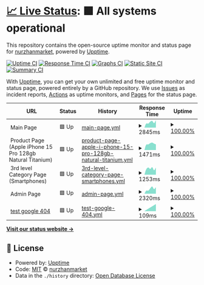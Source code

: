 # [📈 Live Status](https://nurzhanmarket.github.io/upptime): <!--live status--> **🟩 All systems operational**

This repository contains the open-source uptime monitor and status page for [nurzhanmarket](https://nurzhanmarket.github.io/upptime), powered by [Upptime](https://github.com/upptime/upptime).

[![Uptime CI](https://github.com/nurzhanmarket/upptime/workflows/Uptime%20CI/badge.svg)](https://github.com/nurzhanmarket/upptime/actions?query=workflow%3A%22Uptime+CI%22)
[![Response Time CI](https://github.com/nurzhanmarket/upptime/workflows/Response%20Time%20CI/badge.svg)](https://github.com/nurzhanmarket/upptime/actions?query=workflow%3A%22Response+Time+CI%22)
[![Graphs CI](https://github.com/nurzhanmarket/upptime/workflows/Graphs%20CI/badge.svg)](https://github.com/nurzhanmarket/upptime/actions?query=workflow%3A%22Graphs+CI%22)
[![Static Site CI](https://github.com/nurzhanmarket/upptime/workflows/Static%20Site%20CI/badge.svg)](https://github.com/nurzhanmarket/upptime/actions?query=workflow%3A%22Static+Site+CI%22)
[![Summary CI](https://github.com/nurzhanmarket/upptime/workflows/Summary%20CI/badge.svg)](https://github.com/nurzhanmarket/upptime/actions?query=workflow%3A%22Summary+CI%22)

With [Upptime](https://upptime.js.org), you can get your own unlimited and free uptime monitor and status page, powered entirely by a GitHub repository. We use [Issues](https://github.com/nurzhanmarket/upptime/issues) as incident reports, [Actions](https://github.com/nurzhanmarket/upptime/actions) as uptime monitors, and [Pages](https://nurzhanmarket.github.io/upptime) for the status page.

<!--start: status pages-->
<!-- This summary is generated by Upptime (https://github.com/upptime/upptime) -->
<!-- Do not edit this manually, your changes will be overwritten -->
<!-- prettier-ignore -->
| URL | Status | History | Response Time | Uptime |
| --- | ------ | ------- | ------------- | ------ |
| <img alt="" src="https://icons.duckduckgo.com/ip3/null.ico" height="13"> Main Page | 🟩 Up | [main-page.yml](https://github.com/nurzhanmarket/upptime/commits/HEAD/history/main-page.yml) | <details><summary><img alt="Response time graph" src="./graphs/main-page/response-time-week.png" height="20"> 2845ms</summary><br><a href="https://nurzhanmarket.github.io/upptime/history/main-page"><img alt="Response time 2845" src="https://img.shields.io/endpoint?url=https%3A%2F%2Fraw.githubusercontent.com%2Fnurzhanmarket%2Fupptime%2FHEAD%2Fapi%2Fmain-page%2Fresponse-time.json"></a><br><a href="https://nurzhanmarket.github.io/upptime/history/main-page"><img alt="24-hour response time 3057" src="https://img.shields.io/endpoint?url=https%3A%2F%2Fraw.githubusercontent.com%2Fnurzhanmarket%2Fupptime%2FHEAD%2Fapi%2Fmain-page%2Fresponse-time-day.json"></a><br><a href="https://nurzhanmarket.github.io/upptime/history/main-page"><img alt="7-day response time 2845" src="https://img.shields.io/endpoint?url=https%3A%2F%2Fraw.githubusercontent.com%2Fnurzhanmarket%2Fupptime%2FHEAD%2Fapi%2Fmain-page%2Fresponse-time-week.json"></a><br><a href="https://nurzhanmarket.github.io/upptime/history/main-page"><img alt="30-day response time 2845" src="https://img.shields.io/endpoint?url=https%3A%2F%2Fraw.githubusercontent.com%2Fnurzhanmarket%2Fupptime%2FHEAD%2Fapi%2Fmain-page%2Fresponse-time-month.json"></a><br><a href="https://nurzhanmarket.github.io/upptime/history/main-page"><img alt="1-year response time 2845" src="https://img.shields.io/endpoint?url=https%3A%2F%2Fraw.githubusercontent.com%2Fnurzhanmarket%2Fupptime%2FHEAD%2Fapi%2Fmain-page%2Fresponse-time-year.json"></a></details> | <details><summary><a href="https://nurzhanmarket.github.io/upptime/history/main-page">100.00%</a></summary><a href="https://nurzhanmarket.github.io/upptime/history/main-page"><img alt="All-time uptime 100.00%" src="https://img.shields.io/endpoint?url=https%3A%2F%2Fraw.githubusercontent.com%2Fnurzhanmarket%2Fupptime%2FHEAD%2Fapi%2Fmain-page%2Fuptime.json"></a><br><a href="https://nurzhanmarket.github.io/upptime/history/main-page"><img alt="24-hour uptime 100.00%" src="https://img.shields.io/endpoint?url=https%3A%2F%2Fraw.githubusercontent.com%2Fnurzhanmarket%2Fupptime%2FHEAD%2Fapi%2Fmain-page%2Fuptime-day.json"></a><br><a href="https://nurzhanmarket.github.io/upptime/history/main-page"><img alt="7-day uptime 100.00%" src="https://img.shields.io/endpoint?url=https%3A%2F%2Fraw.githubusercontent.com%2Fnurzhanmarket%2Fupptime%2FHEAD%2Fapi%2Fmain-page%2Fuptime-week.json"></a><br><a href="https://nurzhanmarket.github.io/upptime/history/main-page"><img alt="30-day uptime 100.00%" src="https://img.shields.io/endpoint?url=https%3A%2F%2Fraw.githubusercontent.com%2Fnurzhanmarket%2Fupptime%2FHEAD%2Fapi%2Fmain-page%2Fuptime-month.json"></a><br><a href="https://nurzhanmarket.github.io/upptime/history/main-page"><img alt="1-year uptime 100.00%" src="https://img.shields.io/endpoint?url=https%3A%2F%2Fraw.githubusercontent.com%2Fnurzhanmarket%2Fupptime%2FHEAD%2Fapi%2Fmain-page%2Fuptime-year.json"></a></details>
| <img alt="" src="https://icons.duckduckgo.com/ip3/null.ico" height="13"> Product Page (Apple iPhone 15 Pro 128gb Natural Titanium) | 🟩 Up | [product-page-apple-i-phone-15-pro-128gb-natural-titanium.yml](https://github.com/nurzhanmarket/upptime/commits/HEAD/history/product-page-apple-i-phone-15-pro-128gb-natural-titanium.yml) | <details><summary><img alt="Response time graph" src="./graphs/product-page-apple-i-phone-15-pro-128gb-natural-titanium/response-time-week.png" height="20"> 1471ms</summary><br><a href="https://nurzhanmarket.github.io/upptime/history/product-page-apple-i-phone-15-pro-128gb-natural-titanium"><img alt="Response time 1471" src="https://img.shields.io/endpoint?url=https%3A%2F%2Fraw.githubusercontent.com%2Fnurzhanmarket%2Fupptime%2FHEAD%2Fapi%2Fproduct-page-apple-i-phone-15-pro-128gb-natural-titanium%2Fresponse-time.json"></a><br><a href="https://nurzhanmarket.github.io/upptime/history/product-page-apple-i-phone-15-pro-128gb-natural-titanium"><img alt="24-hour response time 1455" src="https://img.shields.io/endpoint?url=https%3A%2F%2Fraw.githubusercontent.com%2Fnurzhanmarket%2Fupptime%2FHEAD%2Fapi%2Fproduct-page-apple-i-phone-15-pro-128gb-natural-titanium%2Fresponse-time-day.json"></a><br><a href="https://nurzhanmarket.github.io/upptime/history/product-page-apple-i-phone-15-pro-128gb-natural-titanium"><img alt="7-day response time 1471" src="https://img.shields.io/endpoint?url=https%3A%2F%2Fraw.githubusercontent.com%2Fnurzhanmarket%2Fupptime%2FHEAD%2Fapi%2Fproduct-page-apple-i-phone-15-pro-128gb-natural-titanium%2Fresponse-time-week.json"></a><br><a href="https://nurzhanmarket.github.io/upptime/history/product-page-apple-i-phone-15-pro-128gb-natural-titanium"><img alt="30-day response time 1471" src="https://img.shields.io/endpoint?url=https%3A%2F%2Fraw.githubusercontent.com%2Fnurzhanmarket%2Fupptime%2FHEAD%2Fapi%2Fproduct-page-apple-i-phone-15-pro-128gb-natural-titanium%2Fresponse-time-month.json"></a><br><a href="https://nurzhanmarket.github.io/upptime/history/product-page-apple-i-phone-15-pro-128gb-natural-titanium"><img alt="1-year response time 1471" src="https://img.shields.io/endpoint?url=https%3A%2F%2Fraw.githubusercontent.com%2Fnurzhanmarket%2Fupptime%2FHEAD%2Fapi%2Fproduct-page-apple-i-phone-15-pro-128gb-natural-titanium%2Fresponse-time-year.json"></a></details> | <details><summary><a href="https://nurzhanmarket.github.io/upptime/history/product-page-apple-i-phone-15-pro-128gb-natural-titanium">100.00%</a></summary><a href="https://nurzhanmarket.github.io/upptime/history/product-page-apple-i-phone-15-pro-128gb-natural-titanium"><img alt="All-time uptime 100.00%" src="https://img.shields.io/endpoint?url=https%3A%2F%2Fraw.githubusercontent.com%2Fnurzhanmarket%2Fupptime%2FHEAD%2Fapi%2Fproduct-page-apple-i-phone-15-pro-128gb-natural-titanium%2Fuptime.json"></a><br><a href="https://nurzhanmarket.github.io/upptime/history/product-page-apple-i-phone-15-pro-128gb-natural-titanium"><img alt="24-hour uptime 100.00%" src="https://img.shields.io/endpoint?url=https%3A%2F%2Fraw.githubusercontent.com%2Fnurzhanmarket%2Fupptime%2FHEAD%2Fapi%2Fproduct-page-apple-i-phone-15-pro-128gb-natural-titanium%2Fuptime-day.json"></a><br><a href="https://nurzhanmarket.github.io/upptime/history/product-page-apple-i-phone-15-pro-128gb-natural-titanium"><img alt="7-day uptime 100.00%" src="https://img.shields.io/endpoint?url=https%3A%2F%2Fraw.githubusercontent.com%2Fnurzhanmarket%2Fupptime%2FHEAD%2Fapi%2Fproduct-page-apple-i-phone-15-pro-128gb-natural-titanium%2Fuptime-week.json"></a><br><a href="https://nurzhanmarket.github.io/upptime/history/product-page-apple-i-phone-15-pro-128gb-natural-titanium"><img alt="30-day uptime 100.00%" src="https://img.shields.io/endpoint?url=https%3A%2F%2Fraw.githubusercontent.com%2Fnurzhanmarket%2Fupptime%2FHEAD%2Fapi%2Fproduct-page-apple-i-phone-15-pro-128gb-natural-titanium%2Fuptime-month.json"></a><br><a href="https://nurzhanmarket.github.io/upptime/history/product-page-apple-i-phone-15-pro-128gb-natural-titanium"><img alt="1-year uptime 100.00%" src="https://img.shields.io/endpoint?url=https%3A%2F%2Fraw.githubusercontent.com%2Fnurzhanmarket%2Fupptime%2FHEAD%2Fapi%2Fproduct-page-apple-i-phone-15-pro-128gb-natural-titanium%2Fuptime-year.json"></a></details>
| <img alt="" src="https://icons.duckduckgo.com/ip3/null.ico" height="13"> 3rd level Category Page (Smartphones) | 🟩 Up | [3rd-level-category-page-smartphones.yml](https://github.com/nurzhanmarket/upptime/commits/HEAD/history/3rd-level-category-page-smartphones.yml) | <details><summary><img alt="Response time graph" src="./graphs/3rd-level-category-page-smartphones/response-time-week.png" height="20"> 1253ms</summary><br><a href="https://nurzhanmarket.github.io/upptime/history/3rd-level-category-page-smartphones"><img alt="Response time 1253" src="https://img.shields.io/endpoint?url=https%3A%2F%2Fraw.githubusercontent.com%2Fnurzhanmarket%2Fupptime%2FHEAD%2Fapi%2F3rd-level-category-page-smartphones%2Fresponse-time.json"></a><br><a href="https://nurzhanmarket.github.io/upptime/history/3rd-level-category-page-smartphones"><img alt="24-hour response time 1343" src="https://img.shields.io/endpoint?url=https%3A%2F%2Fraw.githubusercontent.com%2Fnurzhanmarket%2Fupptime%2FHEAD%2Fapi%2F3rd-level-category-page-smartphones%2Fresponse-time-day.json"></a><br><a href="https://nurzhanmarket.github.io/upptime/history/3rd-level-category-page-smartphones"><img alt="7-day response time 1253" src="https://img.shields.io/endpoint?url=https%3A%2F%2Fraw.githubusercontent.com%2Fnurzhanmarket%2Fupptime%2FHEAD%2Fapi%2F3rd-level-category-page-smartphones%2Fresponse-time-week.json"></a><br><a href="https://nurzhanmarket.github.io/upptime/history/3rd-level-category-page-smartphones"><img alt="30-day response time 1253" src="https://img.shields.io/endpoint?url=https%3A%2F%2Fraw.githubusercontent.com%2Fnurzhanmarket%2Fupptime%2FHEAD%2Fapi%2F3rd-level-category-page-smartphones%2Fresponse-time-month.json"></a><br><a href="https://nurzhanmarket.github.io/upptime/history/3rd-level-category-page-smartphones"><img alt="1-year response time 1253" src="https://img.shields.io/endpoint?url=https%3A%2F%2Fraw.githubusercontent.com%2Fnurzhanmarket%2Fupptime%2FHEAD%2Fapi%2F3rd-level-category-page-smartphones%2Fresponse-time-year.json"></a></details> | <details><summary><a href="https://nurzhanmarket.github.io/upptime/history/3rd-level-category-page-smartphones">100.00%</a></summary><a href="https://nurzhanmarket.github.io/upptime/history/3rd-level-category-page-smartphones"><img alt="All-time uptime 100.00%" src="https://img.shields.io/endpoint?url=https%3A%2F%2Fraw.githubusercontent.com%2Fnurzhanmarket%2Fupptime%2FHEAD%2Fapi%2F3rd-level-category-page-smartphones%2Fuptime.json"></a><br><a href="https://nurzhanmarket.github.io/upptime/history/3rd-level-category-page-smartphones"><img alt="24-hour uptime 100.00%" src="https://img.shields.io/endpoint?url=https%3A%2F%2Fraw.githubusercontent.com%2Fnurzhanmarket%2Fupptime%2FHEAD%2Fapi%2F3rd-level-category-page-smartphones%2Fuptime-day.json"></a><br><a href="https://nurzhanmarket.github.io/upptime/history/3rd-level-category-page-smartphones"><img alt="7-day uptime 100.00%" src="https://img.shields.io/endpoint?url=https%3A%2F%2Fraw.githubusercontent.com%2Fnurzhanmarket%2Fupptime%2FHEAD%2Fapi%2F3rd-level-category-page-smartphones%2Fuptime-week.json"></a><br><a href="https://nurzhanmarket.github.io/upptime/history/3rd-level-category-page-smartphones"><img alt="30-day uptime 100.00%" src="https://img.shields.io/endpoint?url=https%3A%2F%2Fraw.githubusercontent.com%2Fnurzhanmarket%2Fupptime%2FHEAD%2Fapi%2F3rd-level-category-page-smartphones%2Fuptime-month.json"></a><br><a href="https://nurzhanmarket.github.io/upptime/history/3rd-level-category-page-smartphones"><img alt="1-year uptime 100.00%" src="https://img.shields.io/endpoint?url=https%3A%2F%2Fraw.githubusercontent.com%2Fnurzhanmarket%2Fupptime%2FHEAD%2Fapi%2F3rd-level-category-page-smartphones%2Fuptime-year.json"></a></details>
| <img alt="" src="https://icons.duckduckgo.com/ip3/null.ico" height="13"> Admin Page | 🟩 Up | [admin-page.yml](https://github.com/nurzhanmarket/upptime/commits/HEAD/history/admin-page.yml) | <details><summary><img alt="Response time graph" src="./graphs/admin-page/response-time-week.png" height="20"> 2320ms</summary><br><a href="https://nurzhanmarket.github.io/upptime/history/admin-page"><img alt="Response time 2320" src="https://img.shields.io/endpoint?url=https%3A%2F%2Fraw.githubusercontent.com%2Fnurzhanmarket%2Fupptime%2FHEAD%2Fapi%2Fadmin-page%2Fresponse-time.json"></a><br><a href="https://nurzhanmarket.github.io/upptime/history/admin-page"><img alt="24-hour response time 2616" src="https://img.shields.io/endpoint?url=https%3A%2F%2Fraw.githubusercontent.com%2Fnurzhanmarket%2Fupptime%2FHEAD%2Fapi%2Fadmin-page%2Fresponse-time-day.json"></a><br><a href="https://nurzhanmarket.github.io/upptime/history/admin-page"><img alt="7-day response time 2320" src="https://img.shields.io/endpoint?url=https%3A%2F%2Fraw.githubusercontent.com%2Fnurzhanmarket%2Fupptime%2FHEAD%2Fapi%2Fadmin-page%2Fresponse-time-week.json"></a><br><a href="https://nurzhanmarket.github.io/upptime/history/admin-page"><img alt="30-day response time 2320" src="https://img.shields.io/endpoint?url=https%3A%2F%2Fraw.githubusercontent.com%2Fnurzhanmarket%2Fupptime%2FHEAD%2Fapi%2Fadmin-page%2Fresponse-time-month.json"></a><br><a href="https://nurzhanmarket.github.io/upptime/history/admin-page"><img alt="1-year response time 2320" src="https://img.shields.io/endpoint?url=https%3A%2F%2Fraw.githubusercontent.com%2Fnurzhanmarket%2Fupptime%2FHEAD%2Fapi%2Fadmin-page%2Fresponse-time-year.json"></a></details> | <details><summary><a href="https://nurzhanmarket.github.io/upptime/history/admin-page">100.00%</a></summary><a href="https://nurzhanmarket.github.io/upptime/history/admin-page"><img alt="All-time uptime 100.00%" src="https://img.shields.io/endpoint?url=https%3A%2F%2Fraw.githubusercontent.com%2Fnurzhanmarket%2Fupptime%2FHEAD%2Fapi%2Fadmin-page%2Fuptime.json"></a><br><a href="https://nurzhanmarket.github.io/upptime/history/admin-page"><img alt="24-hour uptime 100.00%" src="https://img.shields.io/endpoint?url=https%3A%2F%2Fraw.githubusercontent.com%2Fnurzhanmarket%2Fupptime%2FHEAD%2Fapi%2Fadmin-page%2Fuptime-day.json"></a><br><a href="https://nurzhanmarket.github.io/upptime/history/admin-page"><img alt="7-day uptime 100.00%" src="https://img.shields.io/endpoint?url=https%3A%2F%2Fraw.githubusercontent.com%2Fnurzhanmarket%2Fupptime%2FHEAD%2Fapi%2Fadmin-page%2Fuptime-week.json"></a><br><a href="https://nurzhanmarket.github.io/upptime/history/admin-page"><img alt="30-day uptime 100.00%" src="https://img.shields.io/endpoint?url=https%3A%2F%2Fraw.githubusercontent.com%2Fnurzhanmarket%2Fupptime%2FHEAD%2Fapi%2Fadmin-page%2Fuptime-month.json"></a><br><a href="https://nurzhanmarket.github.io/upptime/history/admin-page"><img alt="1-year uptime 100.00%" src="https://img.shields.io/endpoint?url=https%3A%2F%2Fraw.githubusercontent.com%2Fnurzhanmarket%2Fupptime%2FHEAD%2Fapi%2Fadmin-page%2Fuptime-year.json"></a></details>
| <img alt="" src="https://icons.duckduckgo.com/ip3/www.google.com.ico" height="13"> [test google 404](https://www.google.com/) | 🟩 Up | [test-google-404.yml](https://github.com/nurzhanmarket/upptime/commits/HEAD/history/test-google-404.yml) | <details><summary><img alt="Response time graph" src="./graphs/test-google-404/response-time-week.png" height="20"> 109ms</summary><br><a href="https://nurzhanmarket.github.io/upptime/history/test-google-404"><img alt="Response time 109" src="https://img.shields.io/endpoint?url=https%3A%2F%2Fraw.githubusercontent.com%2Fnurzhanmarket%2Fupptime%2FHEAD%2Fapi%2Ftest-google-404%2Fresponse-time.json"></a><br><a href="https://nurzhanmarket.github.io/upptime/history/test-google-404"><img alt="24-hour response time 109" src="https://img.shields.io/endpoint?url=https%3A%2F%2Fraw.githubusercontent.com%2Fnurzhanmarket%2Fupptime%2FHEAD%2Fapi%2Ftest-google-404%2Fresponse-time-day.json"></a><br><a href="https://nurzhanmarket.github.io/upptime/history/test-google-404"><img alt="7-day response time 109" src="https://img.shields.io/endpoint?url=https%3A%2F%2Fraw.githubusercontent.com%2Fnurzhanmarket%2Fupptime%2FHEAD%2Fapi%2Ftest-google-404%2Fresponse-time-week.json"></a><br><a href="https://nurzhanmarket.github.io/upptime/history/test-google-404"><img alt="30-day response time 109" src="https://img.shields.io/endpoint?url=https%3A%2F%2Fraw.githubusercontent.com%2Fnurzhanmarket%2Fupptime%2FHEAD%2Fapi%2Ftest-google-404%2Fresponse-time-month.json"></a><br><a href="https://nurzhanmarket.github.io/upptime/history/test-google-404"><img alt="1-year response time 109" src="https://img.shields.io/endpoint?url=https%3A%2F%2Fraw.githubusercontent.com%2Fnurzhanmarket%2Fupptime%2FHEAD%2Fapi%2Ftest-google-404%2Fresponse-time-year.json"></a></details> | <details><summary><a href="https://nurzhanmarket.github.io/upptime/history/test-google-404">100.00%</a></summary><a href="https://nurzhanmarket.github.io/upptime/history/test-google-404"><img alt="All-time uptime 100.00%" src="https://img.shields.io/endpoint?url=https%3A%2F%2Fraw.githubusercontent.com%2Fnurzhanmarket%2Fupptime%2FHEAD%2Fapi%2Ftest-google-404%2Fuptime.json"></a><br><a href="https://nurzhanmarket.github.io/upptime/history/test-google-404"><img alt="24-hour uptime 100.00%" src="https://img.shields.io/endpoint?url=https%3A%2F%2Fraw.githubusercontent.com%2Fnurzhanmarket%2Fupptime%2FHEAD%2Fapi%2Ftest-google-404%2Fuptime-day.json"></a><br><a href="https://nurzhanmarket.github.io/upptime/history/test-google-404"><img alt="7-day uptime 100.00%" src="https://img.shields.io/endpoint?url=https%3A%2F%2Fraw.githubusercontent.com%2Fnurzhanmarket%2Fupptime%2FHEAD%2Fapi%2Ftest-google-404%2Fuptime-week.json"></a><br><a href="https://nurzhanmarket.github.io/upptime/history/test-google-404"><img alt="30-day uptime 100.00%" src="https://img.shields.io/endpoint?url=https%3A%2F%2Fraw.githubusercontent.com%2Fnurzhanmarket%2Fupptime%2FHEAD%2Fapi%2Ftest-google-404%2Fuptime-month.json"></a><br><a href="https://nurzhanmarket.github.io/upptime/history/test-google-404"><img alt="1-year uptime 100.00%" src="https://img.shields.io/endpoint?url=https%3A%2F%2Fraw.githubusercontent.com%2Fnurzhanmarket%2Fupptime%2FHEAD%2Fapi%2Ftest-google-404%2Fuptime-year.json"></a></details>

<!--end: status pages-->

[**Visit our status website →**](https://nurzhanmarket.github.io/upptime)

## 📄 License

- Powered by: [Upptime](https://github.com/upptime/upptime)
- Code: [MIT](./LICENSE) © [nurzhanmarket](https://nurzhanmarket.github.io/upptime)
- Data in the `./history` directory: [Open Database License](https://opendatacommons.org/licenses/odbl/1-0/)
